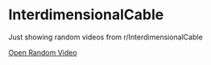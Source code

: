 # InterdimensionalCable
Just showing random videos from r/InterdimensionalCable

[Open Random Video](https://privatgt.github.io/interdimensionalcable/)
